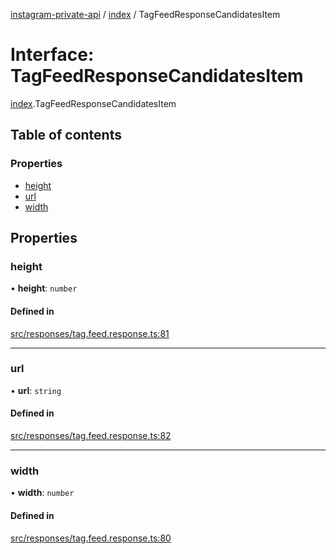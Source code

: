 [instagram-private-api](../../README.md) / [index](../../modules/index.md) / TagFeedResponseCandidatesItem

# Interface: TagFeedResponseCandidatesItem

[index](../../modules/index.md).TagFeedResponseCandidatesItem

## Table of contents

### Properties

- [height](TagFeedResponseCandidatesItem.md#height)
- [url](TagFeedResponseCandidatesItem.md#url)
- [width](TagFeedResponseCandidatesItem.md#width)

## Properties

### height

• **height**: `number`

#### Defined in

[src/responses/tag.feed.response.ts:81](https://github.com/Nerixyz/instagram-private-api/blob/0e0721c/src/responses/tag.feed.response.ts#L81)

___

### url

• **url**: `string`

#### Defined in

[src/responses/tag.feed.response.ts:82](https://github.com/Nerixyz/instagram-private-api/blob/0e0721c/src/responses/tag.feed.response.ts#L82)

___

### width

• **width**: `number`

#### Defined in

[src/responses/tag.feed.response.ts:80](https://github.com/Nerixyz/instagram-private-api/blob/0e0721c/src/responses/tag.feed.response.ts#L80)
